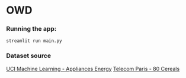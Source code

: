 # OWD

### Running the app:

```streamlit run main.py```

### Dataset source

[UCI Machine Learning - Appliances Energy](https://archive.ics.uci.edu/dataset/374/appliances+energy+prediction)
[Telecom Paris - 80 Cereals](https://perso.telecom-paristech.fr/eagan/class/igr204/datasets)
